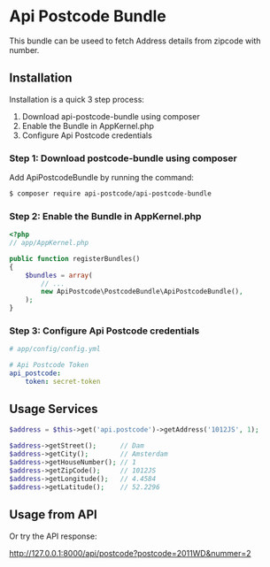 Api Postcode Bundle
===================

This bundle can be useed to fetch Address details from zipcode with number.

Installation
------------
Installation is a quick 3 step process:

1. Download api-postcode-bundle using composer
2. Enable the Bundle in AppKernel.php
3. Configure Api Postcode credentials

### Step 1: Download postcode-bundle using composer

Add ApiPostcodeBundle by running the command:

``` bash
$ composer require api-postcode/api-postcode-bundle
```

### Step 2: Enable the Bundle in AppKernel.php


``` php
<?php
// app/AppKernel.php

public function registerBundles()
{
    $bundles = array(
        // ...
        new ApiPostcode\PostcodeBundle\ApiPostcodeBundle(),
    );
}
```

### Step 3: Configure Api Postcode credentials
```yaml
# app/config/config.yml

# Api Postcode Token
api_postcode:
    token: secret-token


```

Usage Services
--------------
``` php
$address = $this->get('api.postcode')->getAddress('1012JS', 1);
	
$address->getStreet();      // Dam
$address->getCity();        // Amsterdam
$address->getHouseNumber(); // 1
$address->getZipCode();     // 1012JS
$address->getLongitude();   // 4.4584
$address->getLatitude();    // 52.2296
```

Usage from API
--------------

Or try the API response:

http://127.0.0.1:8000/api/postcode?postcode=2011WD&nummer=2
